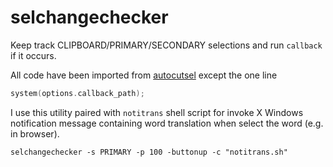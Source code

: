 # selchangechecker
Keep track CLIPBOARD/PRIMARY/SECONDARY selections and run `callback` if it
occurs.

All code have been imported from [autocutsel][] except the one line
```c
system(options.callback_path);
```
I use this utility paired with `notitrans` shell script for invoke
X Windows notification message containing word translation when
select the word (e.g. in browser).
```
selchangechecker -s PRIMARY -p 100 -buttonup -c "notitrans.sh"
```

[autocutsel]: https://github.com/sigmike/autocutsel
